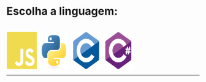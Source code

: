 <h1>Escolha a linguagem:</h1>

<div style="display: inline_block"><br>
  <a href="https://github.com/MariPadilha/URI-online-answers/blob/main/categorias/iniciantejs.md" target="_blank"><img align="center" alt="Mari-Js" height="100" width="80" src="https://raw.githubusercontent.com/devicons/devicon/master/icons/javascript/javascript-plain.svg"></a>
  <a href="https://github.com/MariPadilha/URI-online-answers/blob/main/categorias/iniciantepy.md" target="_blank"><img align="center" alt="Mari-Python" height="100" width="80" src="https://raw.githubusercontent.com/devicons/devicon/master/icons/python/python-original.svg"></a>
  <a href="https://github.com/MariPadilha/URI-online-answers/blob/main/categorias/iniciantec.md" target="_blank"><img align="center" alt="Mari-Python" height="100" width="80" src="https://raw.githubusercontent.com/devicons/devicon/master/icons/c/c-original.svg"></a>
   <a href="https://github.com/MariPadilha/URI-online-answers/blob/main/categorias/iniciantecs.md" target="_blank"><img align="center" alt="Mari-Python" height="100" width="80" src="https://raw.githubusercontent.com/devicons/devicon/master/icons/csharp/csharp-original.svg"></a>
</div>
<hr>
